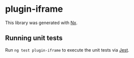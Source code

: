 # plugin-iframe

This library was generated with [Nx](https://nx.dev).

## Running unit tests

Run `ng test plugin-iframe` to execute the unit tests via [Jest](https://jestjs.io).
